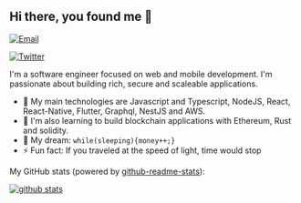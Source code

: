 ## Hi there, you found me 👋

[![Email](https://img.shields.io/badge/-Email-E8453C?style=flat-square&logo=Gmail&logoColor=white)](mailto:alphaxsalt@gmail.com)

<p align="left">
<a href="https://twitter.com/alphaxsalt">
  <img src="https://img.shields.io/badge/-Twitter-166F67" alt="Twitter" />
</a> 
</p>


I'm a software engineer focused on web and mobile development. I'm passionate about building rich, secure and scaleable applications.

- 🔭 My main technologies are Javascript and Typescript, NodeJS, React, React-Native, Flutter, Graphql, NestJS and AWS.
- 🚀 I'm also learning to build blockchain applications with Ethereum, Rust and solidity.
- 🌭 My dream: `while(sleeping){money++;}`
- ⚡ Fun fact: If you traveled at the speed of light, time would stop

My GitHub stats (powered by [github-readme-stats](https://github.com/anuraghazra/github-readme-stats)):

[![github stats](https://github-readme-stats.vercel.app/api?username=alphaofficial&show_icons=true&hide_title=true&hide_border=true)](https://alphaofficial.github.io)
